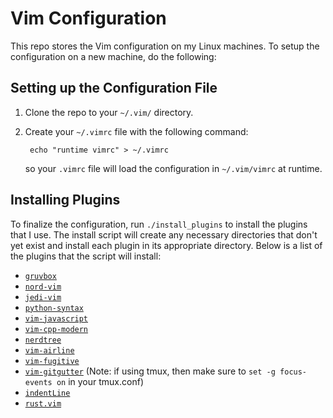 # Vim Configuration

This repo stores the Vim configuration on my Linux machines. To setup the configuration on a
new machine, do the following:

## Setting up the Configuration File

1. Clone the repo to your `~/.vim/` directory.
2. Create your `~/.vimrc` file with the following command:

        echo "runtime vimrc" > ~/.vimrc

   so your `.vimrc` file will load the configuration in `~/.vim/vimrc` at runtime.

## Installing Plugins

To finalize the configuration, run `./install_plugins` to install the plugins that I use.
The install script will create any necessary directories that don't yet exist and install
each plugin in its appropriate directory. Below is a list of the plugins that the script
will install:

* [`gruvbox`](https://github.com/morhetz/gruvbox)
* [`nord-vim`](https://github.com/arcticicestudio/nord-vim)
* [`jedi-vim`](https://github.com/davidhalter/jedi-vim)
* [`python-syntax`](https://github.com/vim-python/python-syntax)
* [`vim-javascript`](https://github.com/pangloss/vim-javascript)
* [`vim-cpp-modern`](https://github.com/bfrg/vim-cpp-modern)
* [`nerdtree`](https://github.com/preservim/nerdtree)
* [`vim-airline`](https://github.com/vim-airline/vim-airline)
* [`vim-fugitive`](https://github.com/tpope/vim-fugitive)
* [`vim-gitgutter`](https://github.com/airblade/vim-gitgutter) (Note: if using
  tmux, then make sure to `set -g focus-events on` in your tmux.conf)
* [`indentLine`](https://github.com/Yggdroot/indentLine)
* [`rust.vim`](https://github.com/rust-lang/rust.vim)
